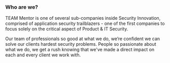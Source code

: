 ### Who are we?

TEAM Mentor is one of several sub-companies inside Security Innovation, comprised of application security trailblazers - one of the first companies to focus solely on the critical aspect of Product & IT Security. 

Our team of professionals so good at what we do, we’re confident we can solve our clients hardest security problems. People so passionate about what we do, we get a rush knowing that we've made a direct impact on each and every client we work with.